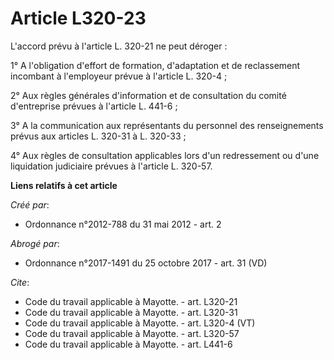 # Article L320-23

L'accord prévu à l'article L. 320-21 ne peut déroger : 

1° A l'obligation d'effort de formation, d'adaptation et de reclassement incombant à l'employeur prévue à l'article L.
320-4 ; 

2° Aux règles générales d'information et de consultation du comité d'entreprise prévues à l'article L. 441-6 ; 

3° A la communication aux représentants du personnel des renseignements prévus aux articles L. 320-31 à L. 320-33 ; 

4° Aux règles de consultation applicables lors d'un redressement ou d'une liquidation judiciaire prévues à l'article L.
320-57.

**Liens relatifs à cet article**

_Créé par_:

  - Ordonnance n°2012-788 du 31 mai 2012 - art. 2

_Abrogé par_:

  - Ordonnance n°2017-1491 du 25 octobre 2017 - art. 31 (VD)

_Cite_:

  - Code du travail applicable à Mayotte. - art. L320-21
  - Code du travail applicable à Mayotte. - art. L320-31
  - Code du travail applicable à Mayotte. - art. L320-4 (VT)
  - Code du travail applicable à Mayotte. - art. L320-57
  - Code du travail applicable à Mayotte. - art. L441-6
